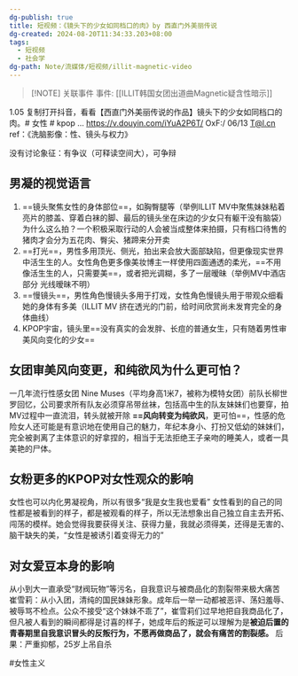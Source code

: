 ```yaml
---
dg-publish: true
title: 短视频：《镜头下的少女如同档口的肉》by 西直门外美丽传说
dg-created: 2024-08-20T11:34:33.203+08:00
tags:
  - 短视频
  - 社会学
dg-path: Note/流媒体/短视频/illit-magnetic-video
---
```


> [!NOTE] 关联事件
> 事件:  [[ILLIT韩国女团出道曲Magnetic疑含性暗示]]

1.05 复制打开抖音，看看【西直门外美丽传说的作品】镜头下的少女如同档口的肉。# 女性 # kpop ... https://v.douyin.com/iYuA2P6T/ OxF:/ 06/13 T@l.cn 
ref：《洗脑影像：性、镜头与权力》


没有讨论象征：有争议（可释读空间大），可争辩
## 男凝的视觉语言
1. ==镜头聚焦女性的身体部位==，如胸臀腿等（举例ILLIT MV中聚焦妹妹粘着亮片的膝盖、穿着白袜的脚、最后的镜头坐在床边的少女只有躯干没有脑袋）
	为什么这么拍？一个积极采取行动的人会被当成整体来拍摄，只有档口待售的猪肉才会分为五花肉、臀尖、猪蹄来分开卖
2. ==打光==，男性多用顶光、侧光，拍出来会放大面部缺陷，但更像现实世界中活生生的人。女性角色更多像美妆博主一样使用四面通透的柔光，==不用像活生生的人，只需要美==，或者把光调糊，多了一层暧昧（举例MV中酒店部分 光线暧昧不明）
3. ==慢镜头==，男性角色慢镜头多用于打戏，女性角色慢镜头用于带观众细看她的身体有多美（ILLIT MV 挤在透光的门前，给时间欣赏尚未发育完全的身体曲线）
4. KPOP宇宙，镜头里==没有真实的会发胖、长痘的普通女生，只有随着男性审美风向变化的少女==
## 女团审美风向变更，和纯欲风为什么更可怕？

一几年流行性感女团
	Nine Muses（平均身高1米7，被称为模特女团）前队长柳世罗回忆，公司要求所有队友必须穿吊带丝袜，包括高中生的队友妹妹们也要穿，拍MV过程中一直流泪，转头就被开除
**==风向转变为纯欲风**，更可怕==，性感的危险女人还可能是有意识地在使用自己的魅力，年纪本身小、打扮又低幼的妹妹们，完全被剥离了主体意识的好拿捏的，相当于无法拒绝王子亲吻的睡美人，或者一具美艳的尸体。
## 女粉更多的KPOP对女性观众的影响

女性也可以内化男凝视角，所以有很多“我是女生我也爱看”
女性看到的自己的同性都是被看到的样子，都是被观看的样子，所以无法想象出自己独立自主去开拓、闯荡的模样。她会觉得我要获得关注、获得力量，我就必须得美，还得是无害的、脑干缺失的美，“女性是被诱引着变得无力的”
## 对女爱豆本身的影响
从小到大一直承受“财阀玩物”等污名，自我意识与被商品化的割裂带来极大痛苦
	崔雪莉：从小入团，清纯的国民妹妹形象。成年后一举一动都被恶评、荡妇羞辱、被辱骂不检点。公众不接受“这个妹妹不乖了”，崔雪莉们过早地把自我商品化了，但凡被人看到的瞬间都得是讨喜的样子，她成年后的叛逆可以理解为是**被迫后置的青春期里自我意识冒头的反叛行为，不愿再做商品了，就会有痛苦的割裂感。** 后果：严重抑郁，25岁上吊自杀

#女性主义